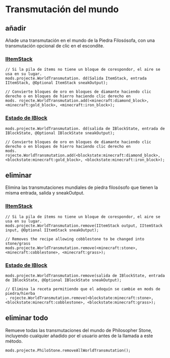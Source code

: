 # Transmutación del mundo

## añadir

Añade una transmutación en el mundo de la Piedra Filosósofa, con una transmutación opcional de clic en el escondite.

### [IItemStack](/Vanilla/Items/IItemStack/)

```zenscript
// Si la pila de ítems no tiene un bloque de corespondor, el aire se usa en su lugar.
mods.projecte.WorldTransmutation. dd(Salida ItemStack, entrada IItemStack, @Optional ItemStack sneakOutput);

// Convierte bloques de oro en bloques de diamante haciendo clic derecho o en bloques de hierro haciendo clic derecho en 
mods. rojecte.WorldTransmutation.add(<minecraft:diamond_block>, <minecraft:gold_block>, <minecraft:iron_block>);
```

### [Estado de IBlock](/Vanilla/Blocks/IBlockState/)

```zenscript
mods.projecte.WorldTransmutation. dd(salida de IBlockState, entrada de IBlockState, @Optional IBlockState sneakOutput);

// Convierte bloques de oro en bloques de diamante haciendo clic derecho o en bloques de hierro haciendo clic derecho en
mods. rojecte.WorldTransmutation.add(<blockstate:minecraft:diamond_block>, <blockstate:minecraft:gold_block>, <blockstate:minecraft:iron_block>);
```

## eliminar

Elimina las transmutaciones mundiales de piedra filosósofo que tienen la misma entrada, salida y sneakOutput.

### [IItemStack](/Vanilla/Items/IItemStack/)

```zenscript
// Si la pila de ítems no tiene un bloque de corespondor, el aire se usa en su lugar.
mods.projecte.WorldTransmutation.remove(IItemStack output, IItemStack input, @Optional IItemStack sneakOutput);

// Removes the recipe allowing cobblestone to be changed into stone/grass
mods.projecte.WorldTransmutation.remove(<minecraft:stone>, <minecraft:cobblestone>, <minecraft:grass>);
```

### [Estado de IBlock](/Vanilla/Blocks/IBlockState/)

```zenscript
mods.projecte.WorldTransmutation.remove(salida de IBlockState, entrada de IBlockState, @Optional IBlockState sneakOutput);

// Elimina la receta permitiendo que el adoquín se cambie en mods de piedra/hierba
. rojecte.WorldTransmutation.remove(<blockstate:minecraft:stone>, <blockstate:minecraft:cobblestone>, <blockstate:minecraft:grass>); 
```

## eliminar todo

Remueve todas las transmutaciones del mundo de Philosopher Stone, incluyendo cualquier añadido por el usuario antes de la llamada a este método.

```zenscript
mods.projecte.PhiloStone.removeAllWorldTransmutation();
```